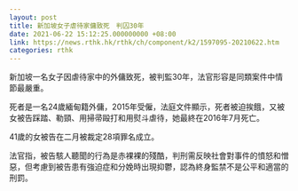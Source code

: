 ```yaml
---
layout: post
title: 新加坡女子虐待家傭致死　判囚30年
date: 2021-06-22 15:12:25.000000000 +08:00
link: https://news.rthk.hk/rthk/ch/component/k2/1597095-20210622.htm
categories: rthk
---
```


新加坡一名女子因虐待家中的外傭致死，被判監30年，法官形容是同類案件中情節最嚴重。

死者是一名24歲緬甸籍外傭，2015年受僱，法庭文件顯示，死者被迫挨餓，又被女被告踩踏、勒頸、用掃帚毆打和用熨斗虐待，她最終在2016年7月死亡。 

41歲的女被告在二月被裁定28項罪名成立。

法官指，被告駭人聽聞的行為是赤裸裸的殘酷，判刑需反映社會對事件的憤怒和憎惡，但考慮到被告患有強迫症和分娩時出現抑鬱，認為終身監禁不是公平和適當的刑罰。
